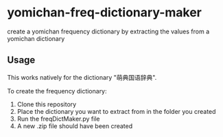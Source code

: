 # yomichan-freq-dictionary-maker
create a yomichan frequency dictionary by extracting the values from a yomichan dictionary

## Usage
This works natively for the dictionary "萌典国语辞典".

To create the frequency dictionary:

1. Clone this repository
2. Place the dictionary you want to extract from in the folder you created
3. Run the freqDictMaker.py file
4. A new .zip file should have been created
